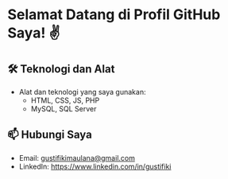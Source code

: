 # Selamat Datang di Profil GitHub Saya! ✌

## 🛠️ Teknologi dan Alat

- Alat dan teknologi yang saya gunakan:
  - HTML, CSS, JS, PHP
  - MySQL, SQL Server

## 📫 Hubungi Saya

- Email: gustifikimaulana@gmail.com
- LinkedIn: https://www.linkedin.com/in/gustifiki
